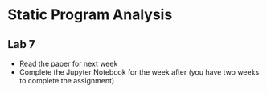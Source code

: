 # Static Program Analysis

## Lab 7

* Read the paper for next week
* Complete the Jupyter Notebook for the week after (you have two weeks to complete the assignment)
